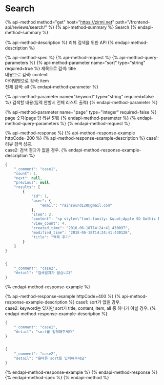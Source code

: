 # Search

{% api-method method="get" host="https://zirmi.net" path="/frontend-api/reviews/search/" %}
{% api-method-summary %}
Search
{% endapi-method-summary %}

{% api-method-description %}
리뷰 검색을 위한 API
{% endapi-method-description %}

{% api-method-spec %}
{% api-method-request %}
{% api-method-query-parameters %}
{% api-method-parameter name="sort" type="string" required=true %}
제목으로 검색: title  
내용으로 검색: content  
아이템명으로 검색: item  
전체 검색: all
{% endapi-method-parameter %}

{% api-method-parameter name="keyword" type="string" required=false %}
검색할 내용\(입력 안할시 전체 리스트 출력\)
{% endapi-method-parameter %}

{% api-method-parameter name="page" type="integer" required=false %}
page 숫자\(page 당 리뷰 5개\)
{% endapi-method-parameter %}
{% endapi-method-query-parameters %}
{% endapi-method-request %}

{% api-method-response %}
{% api-method-response-example httpCode=200 %}
{% api-method-response-example-description %}
case1: 리뷰 검색 성공.  
case2: 검색 결과가 없을 경우.
{% endapi-method-response-example-description %}

```javascript
{
    "_comment": "case1",
    "count": 1,
    "next": null,
    "previous": null,
    "results": [
        {
            "id": 1,
            "user": {
                "email": "rainsound128@gmail.com"
            },
            "item": 2,
            "content": "<p style=\"font-family: &quot;Apple SD Gothic Neo&quot;, &quot;Helvetica Neue&quot;, AppleGothic, &quot;맑은 고딕&quot;, 나눔고딕, 돋움; line-height: 26.35px; list-style-type: none; padding: 10px 0px; margin-bottom: 0px; text-align: justify; word-break: break-all; font-size: 17px; color: rgb(51, 51, 51);\">[IT동아 이문규 기자] 솔직히 고백하는데, 필자는 그동안 애플 맥북을 사용하는 이들을 보며, '과연 저들 중에 맥북이 진정 유용해서 쓰는 이들이 얼마나 될까?'하는 삐딱한 시선을 보냈다. ...",
            "view_count": 4,
            "created_time": "2018-06-18T14:24:41.430097",
            "modified_time": "2018-06-18T14:24:41.430126",
            "title": "맥북 후기"
        }
    ]
}


{
    "_comment": "case2",
    "detail": "검색결과가 없습니다"
}
```
{% endapi-method-response-example %}

{% api-method-response-example httpCode=400 %}
{% api-method-response-example-description %}
case1: sort가 없을 경우.  
case2: keyword는 있지만 sort가 title, content, item, all 중 하나가 아닐 경우.
{% endapi-method-response-example-description %}

```javascript
{
    "_comment": "case1",
    "detail": "sort를 입력해주세요"
}


{
    "_comment": "case2",
    "detail": "올바른 sort를 입력해주세요"
}
```
{% endapi-method-response-example %}
{% endapi-method-response %}
{% endapi-method-spec %}
{% endapi-method %}

